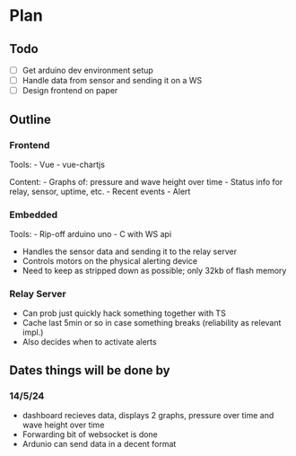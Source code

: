 # Plan

## Todo

- [ ] Get arduino dev environment setup
- [ ] Handle data from sensor and sending it on a WS
- [ ] Design frontend on paper

## Outline

### Frontend

Tools:
    - Vue
    - vue-chartjs

Content:
    - Graphs of: pressure and wave height over time
    - Status info for relay, sensor, uptime, etc.
    - Recent events
    - Alert

### Embedded

Tools:
    - Rip-off arduino uno
    - C with WS api

- Handles the sensor data and sending it to the relay server
- Controls motors on the physical alerting device
- Need to keep as stripped down as possible; only 32kb of flash memory

### Relay Server

- Can prob just quickly hack something together with TS
- Cache last 5min or so in case something breaks (reliability as relevant impl.)
- Also decides when to activate alerts



## Dates things will be done by

### 14/5/24

- dashboard recieves data, displays 2 graphs, pressure over time and wave height over time
- Forwarding bit of websocket is done
- Ardunio can send data in a decent format